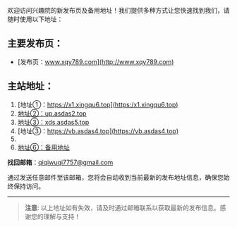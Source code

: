 欢迎访问兴趣院的新发布页及备用地址！我们提供多种方式让您快速找到我们，请随时使用以下地址：

## 主要发布页：
- [发布页：www.xqy789.com](http://www.xqy789.com)

## 主站地址：
1. [地址①：https://x1.xingqu6.top](https:/x1.xingqu6.top)
2. [地址②：up.asdas2.top](https://up.asdas2.top)
3. [地址③：xds.asdas5.top](https://xds.asdas5.top/)
4. [地址③：https://vb.asdas4.top](https://vb.asdas4.top)
5. 
6. [地址⑥：备用地址](https://add133.top/tz.html)

 **找回邮箱**：qiqiwuqi7757@gmail.com

通过发送任意邮件至该邮箱，您将会自动收到当前最新的发布地址信息，确保您始终保持访问。

---

> **注意**: 以上地址如有失效，请及时通过邮箱联系以获取最新的发布信息。感谢您的理解与支持！
